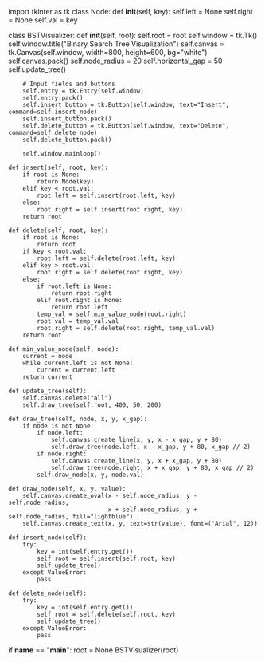 import tkinter as tk
class Node:
    def __init__(self, key):
        self.left = None
        self.right = None
        self.val = key

class BSTVisualizer:
    def __init__(self, root):
        self.root = root
        self.window = tk.Tk()
        self.window.title("Binary Search Tree Visualization")
        self.canvas = tk.Canvas(self.window, width=800, height=600, bg="white")
        self.canvas.pack()
        self.node_radius = 20
        self.horizontal_gap = 50
        self.update_tree()

        # Input fields and buttons
        self.entry = tk.Entry(self.window)
        self.entry.pack()
        self.insert_button = tk.Button(self.window, text="Insert", command=self.insert_node)
        self.insert_button.pack()
        self.delete_button = tk.Button(self.window, text="Delete", command=self.delete_node)
        self.delete_button.pack()

        self.window.mainloop()

    def insert(self, root, key):
        if root is None:
            return Node(key)
        elif key < root.val:
            root.left = self.insert(root.left, key)
        else:
            root.right = self.insert(root.right, key)
        return root

    def delete(self, root, key):
        if root is None:
            return root
        if key < root.val:
            root.left = self.delete(root.left, key)
        elif key > root.val:
            root.right = self.delete(root.right, key)
        else:
            if root.left is None:
                return root.right
            elif root.right is None:
                return root.left
            temp_val = self.min_value_node(root.right)
            root.val = temp_val.val
            root.right = self.delete(root.right, temp_val.val)
        return root

    def min_value_node(self, node):
        current = node
        while current.left is not None:
            current = current.left
        return current

    def update_tree(self):
        self.canvas.delete("all")
        self.draw_tree(self.root, 400, 50, 200)

    def draw_tree(self, node, x, y, x_gap):
        if node is not None:
            if node.left:
                self.canvas.create_line(x, y, x - x_gap, y + 80)
                self.draw_tree(node.left, x - x_gap, y + 80, x_gap // 2)
            if node.right:
                self.canvas.create_line(x, y, x + x_gap, y + 80)
                self.draw_tree(node.right, x + x_gap, y + 80, x_gap // 2)
            self.draw_node(x, y, node.val)

    def draw_node(self, x, y, value):
        self.canvas.create_oval(x - self.node_radius, y - self.node_radius, 
                                x + self.node_radius, y + self.node_radius, fill="lightblue")
        self.canvas.create_text(x, y, text=str(value), font=("Arial", 12))

    def insert_node(self):
        try:
            key = int(self.entry.get())
            self.root = self.insert(self.root, key)
            self.update_tree()
        except ValueError:
            pass

    def delete_node(self):
        try:
            key = int(self.entry.get())
            self.root = self.delete(self.root, key)
            self.update_tree()
        except ValueError:
            pass

if __name__ == "__main__":
    root = None
    BSTVisualizer(root)
